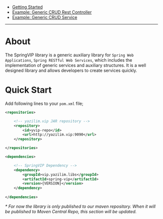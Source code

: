 * [Getting Started](./wiki/getting-started.md)
* [Example: Generic CRUD Rest Controller](./wiki/generic-crud-restcontroller.md) 
* [Example: Generic CRUD Service](./wiki/generic-crud-service.md)

---

# About

The SpringVIP library is a generic auxiliary library for `Spring Web Applications`, `Spring RESTful Web Services`, which includes the implementation of generic services and auxiliary structures. It is a well designed library and allows developers to create services quickly.


# Quick Start
 
Add following lines  to your `pom.xml` file; 

```xml
<repositories>

    <!-- yazilim.vip JAR repository -->
    <repository>
        <id>yvip-repo</id>
        <url>http://yazilim.vip:9090</url>
    </repository>

</repositories>

<dependencies>

    <!-- SpringVIP Dependency -->
    <dependency>
        <groupId>vip.yazilim.libs</groupId>
        <artifactId>spring-vip</artifactId>
        <version>{VERSION}</version>
    </dependency>
    
</dependencies>
```

*\* For now the library is only published to our maven repository. When it will be published to Maven Central Repo, this section will be updated.*